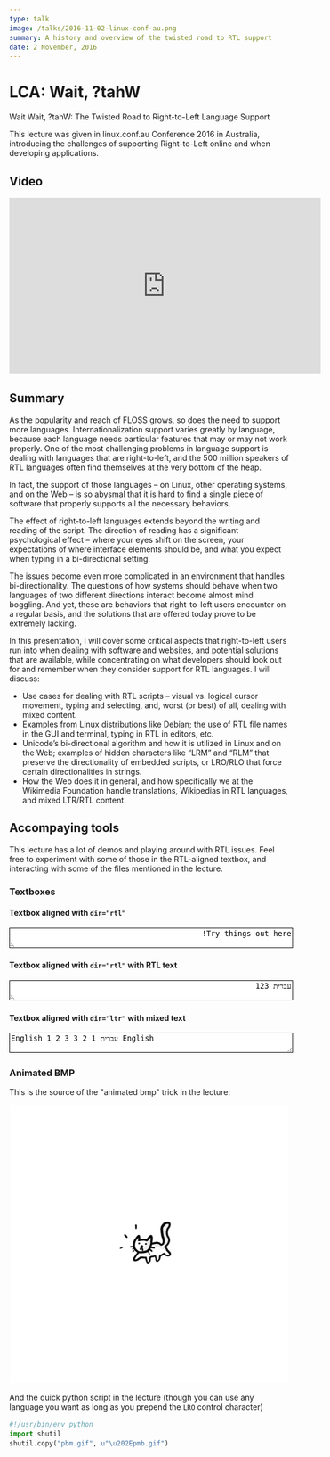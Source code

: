 ```yaml
---
type: talk
image: /talks/2016-11-02-linux-conf-au.png
summary: A history and overview of the twisted road to RTL support
date: 2 November, 2016
---
```

# LCA: Wait, ?tahW

Wait Wait, ?tahW: The Twisted Road to Right-to-Left Language Support

This lecture was given in linux.conf.au Conference 2016 in Australia, introducing the challenges of supporting Right-to-Left online and when developing applications.

## Video

<iframe width="560" height="315" src="https://www.youtube-nocookie.com/embed/OCQd02hORJQ" title="YouTube video player" frameborder="0" allow="accelerometer; autoplay; clipboard-write; encrypted-media; gyroscope; picture-in-picture" allowfullscreen></iframe>

## Summary

As the popularity and reach of FLOSS grows, so does the need to support more languages. Internationalization support varies greatly by language, because each language needs particular features that may or may not work properly. One of the most challenging problems in language support is dealing with languages that are right-to-left, and the 500 million speakers of RTL languages often find themselves at the very bottom of the heap.

In fact, the support of those languages – on Linux, other operating systems, and on the Web – is so abysmal that it is hard to find a single piece of software that properly supports all the necessary behaviors.

The effect of right-to-left languages extends beyond the writing and reading of the script. The direction of reading has a significant psychological effect – where your eyes shift on the screen, your expectations of where interface elements should be, and what you expect when typing in a bi-directional setting.

The issues become even more complicated in an environment that handles bi-directionality. The questions of how systems should behave when two languages of two different directions interact become almost mind boggling. And yet, these are behaviors that right-to-left users encounter on a regular basis, and the solutions that are offered today prove to be extremely lacking.

In this presentation, I will cover some critical aspects that right-to-left users run into when dealing with software and websites, and potential solutions that are available, while concentrating on what developers should look out for and remember when they consider support for RTL languages. I will discuss:

* Use cases for dealing with RTL scripts – visual vs. logical cursor movement, typing and selecting, and, worst (or best) of all, dealing with mixed content.
* Examples from Linux distributions like Debian; the use of RTL file names in the GUI and terminal, typing in RTL in editors, etc.
* Unicode’s bi-directional algorithm and how it is utilized in Linux and on the Web; examples of hidden characters like “LRM” and “RLM” that preserve the directionality of embedded scripts, or LRO/RLO that force certain directionalities in strings.
* How the Web does it in general, and how specifically we at the Wikimedia Foundation handle translations, Wikipedias in RTL languages, and mixed LTR/RTL content.

## Accompaying tools

This lecture has a lot of demos and playing around with RTL issues. Feel free to experiment with some of those in the RTL-aligned textbox, and interacting with some of the files mentioned in the lecture.

### Textboxes

#### Textbox aligned with `dir="rtl"`
<textarea dir="rtl" style="width: 100%; border: 1px solid #000;">Try things out here!</textarea>

#### Textbox aligned with `dir="rtl"` with RTL text
<textarea dir="rtl" style="width: 100%; border: 1px solid #000;">עברית 123</textarea>

#### Textbox aligned with `dir="ltr"` with mixed text
<textarea dir="ltr" style="width: 100%; border: 1px solid #000;">English 1 2 3 עברית 1 2 3 English</textarea>

### Animated BMP

This is the source of the "animated bmp" trick in the lecture:

<div style="text-align:center">

![An animated image of a dancing cat named pmb.gif](./pmb.gif)

</div>

And the quick python script in the lecture (though you can use any language you want as long as you prepend the `LRO` control character)

```python
#!/usr/bin/env python
import shutil
shutil.copy("pbm.gif", u"\u202Epmb.gif")
```
